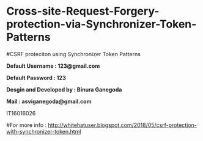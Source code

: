 # Cross-site-Request-Forgery-protection-via-Synchronizer-Token-Patterns
#CSRF proteciton using Synchronizer Token Patterns 

<p> <b> Default Username : 123@gmail.com  </b>  </p>
<p> <b> Default Password : 123  </b>  </p>

<p> <b> Desgin and Developed by : Binura Ganegoda </b>  </p>
<p> <b> Mail : asviganegoda@gmail.com </b>  </p>
IT16016026
  
#For more info : http://whitehatuser.blogspot.com/2018/05/csrf-protection-with-synchronizer-token.html
